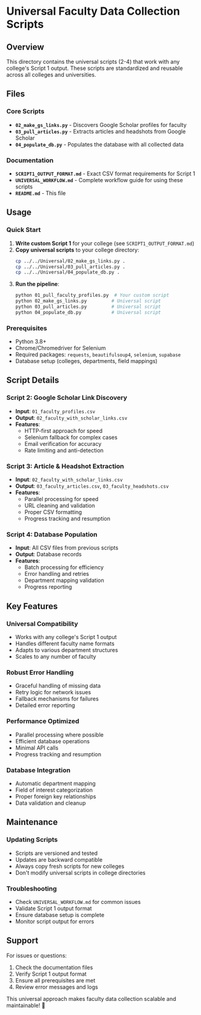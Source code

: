 # Universal Faculty Data Collection Scripts

## Overview
This directory contains the universal scripts (2-4) that work with any college's Script 1 output. These scripts are standardized and reusable across all colleges and universities.

## Files

### Core Scripts
- **`02_make_gs_links.py`** - Discovers Google Scholar profiles for faculty
- **`03_pull_articles.py`** - Extracts articles and headshots from Google Scholar
- **`04_populate_db.py`** - Populates the database with all collected data

### Documentation
- **`SCRIPT1_OUTPUT_FORMAT.md`** - Exact CSV format requirements for Script 1
- **`UNIVERSAL_WORKFLOW.md`** - Complete workflow guide for using these scripts
- **`README.md`** - This file

## Usage

### Quick Start
1. **Write custom Script 1** for your college (see `SCRIPT1_OUTPUT_FORMAT.md`)
2. **Copy universal scripts** to your college directory:
   ```bash
   cp ../../Universal/02_make_gs_links.py .
   cp ../../Universal/03_pull_articles.py .
   cp ../../Universal/04_populate_db.py .
   ```
3. **Run the pipeline**:
   ```bash
   python 01_pull_faculty_profiles.py  # Your custom script
   python 02_make_gs_links.py         # Universal script
   python 03_pull_articles.py         # Universal script
   python 04_populate_db.py           # Universal script
   ```

### Prerequisites
- Python 3.8+
- Chrome/Chromedriver for Selenium
- Required packages: `requests`, `beautifulsoup4`, `selenium`, `supabase`
- Database setup (colleges, departments, field mappings)

## Script Details

### Script 2: Google Scholar Link Discovery
- **Input**: `01_faculty_profiles.csv`
- **Output**: `02_faculty_with_scholar_links.csv`
- **Features**:
  - HTTP-first approach for speed
  - Selenium fallback for complex cases
  - Email verification for accuracy
  - Rate limiting and anti-detection

### Script 3: Article & Headshot Extraction
- **Input**: `02_faculty_with_scholar_links.csv`
- **Output**: `03_faculty_articles.csv`, `03_faculty_headshots.csv`
- **Features**:
  - Parallel processing for speed
  - URL cleaning and validation
  - Proper CSV formatting
  - Progress tracking and resumption

### Script 4: Database Population
- **Input**: All CSV files from previous scripts
- **Output**: Database records
- **Features**:
  - Batch processing for efficiency
  - Error handling and retries
  - Department mapping validation
  - Progress reporting

## Key Features

### Universal Compatibility
- Works with any college's Script 1 output
- Handles different faculty name formats
- Adapts to various department structures
- Scales to any number of faculty

### Robust Error Handling
- Graceful handling of missing data
- Retry logic for network issues
- Fallback mechanisms for failures
- Detailed error reporting

### Performance Optimized
- Parallel processing where possible
- Efficient database operations
- Minimal API calls
- Progress tracking and resumption

### Database Integration
- Automatic department mapping
- Field of interest categorization
- Proper foreign key relationships
- Data validation and cleanup

## Maintenance

### Updating Scripts
- Scripts are versioned and tested
- Updates are backward compatible
- Always copy fresh scripts for new colleges
- Don't modify universal scripts in college directories

### Troubleshooting
- Check `UNIVERSAL_WORKFLOW.md` for common issues
- Validate Script 1 output format
- Ensure database setup is complete
- Monitor script output for errors

## Support
For issues or questions:
1. Check the documentation files
2. Verify Script 1 output format
3. Ensure all prerequisites are met
4. Review error messages and logs

This universal approach makes faculty data collection scalable and maintainable! 🎯 
